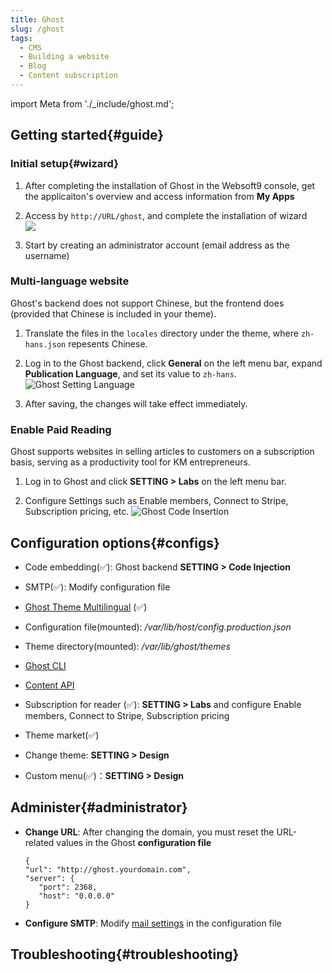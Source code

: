 ```yaml
---
title: Ghost
slug: /ghost
tags:
  - CMS
  - Building a website
  - Blog
  - Content subscription
---
```


import Meta from './_include/ghost.md';

<Meta name="meta" />

## Getting started{#guide}

### Initial setup{#wizard}

1. After completing the installation of Ghost in the Websoft9 console, get the applicaiton's overview and access information from **My Apps**  

2. Access by `http://URL/ghost`, and complete the installation of wizard  
   ![](./assets/ghost-register001-websoft9.png)

3. Start by creating an administrator account (email address as the username) 

### Multi-language website

Ghost's backend does not support Chinese, but the frontend does (provided that Chinese is included in your theme).

1. Translate the files in the `locales` directory under the theme, where `zh-hans.json` repesents Chinese.

2. Log in to the Ghost backend, click **General** on the left menu bar, expand **Publication Language**, and set its value to `zh-hans`.
  ![Ghost Setting Language](./assets/ghost-setzhhans-websoft9.png)

3. After saving, the changes will take effect immediately.


### Enable Paid Reading

Ghost supports websites in selling articles to customers on a subscription basis, serving as a productivity tool for KM entrepreneurs.

1. Log in to Ghost and click **SETTING > Labs** on the left menu bar.

2. Configure Settings such as Enable members, Connect to Stripe, Subscription pricing, etc.
  ![Ghost Code Insertion](./assets/ghost-setsubs-websoft9.png)


## Configuration options{#configs}

- Code embedding(✅): Ghost backend **SETTING > Code Injection**  

- SMTP(✅): Modify configuration file  

- [Ghost Theme Multilingual](https://ghost.org/docs/faq/translation/) (✅)

- Configuration file(mounted): */var/lib/host/config.production.json*  

- Theme directory(mounted): */var/lib/ghost/themes*  

- [Ghost CLI](https://ghost.org/docs/ghost-cli/)  

- [Content API](https://ghost.org/docs/content-api/)
  
- Subscription for reader (✅): **SETTING > Labs** and configure Enable members, Connect to Stripe, Subscription pricing

- Theme market(✅)  

- Change theme: **SETTING > Design** 

- Custom menu(✅)：**SETTING > Design**

## Administer{#administrator}

- **Change URL**: After changing the domain, you must reset the URL-related values in the Ghost **configuration file** 
   ```
   {
   "url": "http://ghost.yourdomain.com",
   "server": {
      "port": 2368,
      "host": "0.0.0.0"
   }
   ```

- **Configure SMTP**: Modify [mail settings](https://forum.ghost.org/t/how-to-setup-basic-smtp-for-ghost/29166/4) in the configuration file

## Troubleshooting{#troubleshooting}
